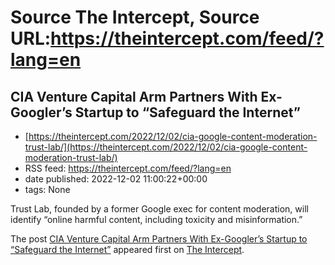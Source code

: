 # Source The Intercept, Source URL:https://theintercept.com/feed/?lang=en

## CIA Venture Capital Arm Partners With Ex-Googler’s Startup to “Safeguard the Internet”
 - [https://theintercept.com/2022/12/02/cia-google-content-moderation-trust-lab/](https://theintercept.com/2022/12/02/cia-google-content-moderation-trust-lab/)
 - RSS feed: https://theintercept.com/feed/?lang=en
 - date published: 2022-12-02 11:00:22+00:00
 - tags: None

<p>Trust Lab, founded by a former Google exec for content moderation, will identify “online harmful content, including toxicity and misinformation.”</p>
<p>The post <a href="https://theintercept.com/2022/12/02/cia-google-content-moderation-trust-lab/" rel="nofollow">CIA Venture Capital Arm Partners With Ex-Googler’s Startup to “Safeguard the Internet”</a> appeared first on <a href="https://theintercept.com" rel="nofollow">The Intercept</a>.</p>
